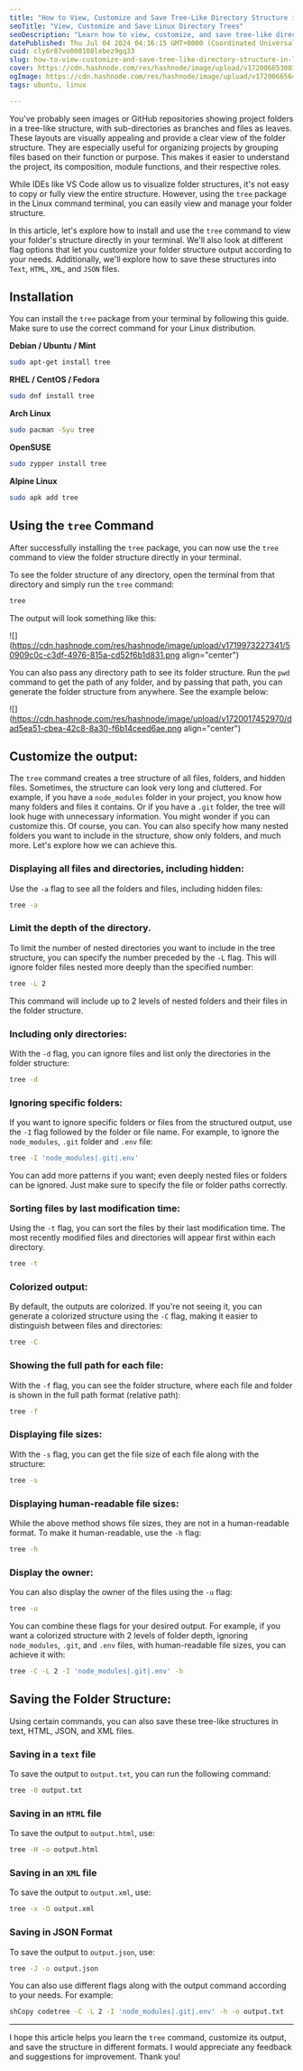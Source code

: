 ```yaml
---
title: "How to View, Customize and Save Tree-Like Directory Structure in Linux"
seoTitle: "View, Customize and Save Linux Directory Trees"
seoDescription: "Learn how to view, customize, and save tree-like directory structures in Linux using the `tree` command"
datePublished: Thu Jul 04 2024 04:16:15 GMT+0000 (Coordinated Universal Time)
cuid: cly6r87vo000108lebez9gq33
slug: how-to-view-customize-and-save-tree-like-directory-structure-in-linux
cover: https://cdn.hashnode.com/res/hashnode/image/upload/v1720066530032/0b6e4af9-c116-464d-b62a-0422ac5c9998.png
ogImage: https://cdn.hashnode.com/res/hashnode/image/upload/v1720066564035/fec2a914-c48d-463e-a080-ef8d1f446441.png
tags: ubuntu, linux

---
```


You've probably seen images or GitHub repositories showing project folders in a tree-like structure, with sub-directories as branches and files as leaves. These layouts are visually appealing and provide a clear view of the folder structure. They are especially useful for organizing projects by grouping files based on their function or purpose. This makes it easier to understand the project, its composition, module functions, and their respective roles.

While IDEs like VS Code allow us to visualize folder structures, it's not easy to copy or fully view the entire structure. However, using the `tree` package in the Linux command terminal, you can easily view and manage your folder structure.

In this article, let's explore how to install and use the `tree` command to view your folder's structure directly in your terminal. We'll also look at different flag options that let you customize your folder structure output according to your needs. Additionally, we'll explore how to save these structures into `Text`, `HTML`, `XML`, and `JSON` files.

## Installation

You can install the `tree` package from your terminal by following this guide. Make sure to use the correct command for your Linux distribution.

**Debian / Ubuntu / Mint**

```bash
sudo apt-get install tree
```

**RHEL / CentOS / Fedora**

```bash
sudo dnf install tree
```

**Arch Linux**

```bash
sudo pacman -Syu tree
```

**OpenSUSE**

```bash
sudo zypper install tree
```

**Alpine Linux**

```bash
sudo apk add tree
```

## Using the `tree` Command

After successfully installing the `tree` package, you can now use the `tree` command to view the folder structure directly in your terminal.

To see the folder structure of any directory, open the terminal from that directory and simply run the `tree` command:

```bash
tree
```

The output will look something like this:

![](https://cdn.hashnode.com/res/hashnode/image/upload/v1719973227341/50909c0c-c3df-4976-815a-cd52f6b1d831.png align="center")

You can also pass any directory path to see its folder structure. Run the `pwd` command to get the path of any folder, and by passing that path, you can generate the folder structure from anywhere. See the example below:

![](https://cdn.hashnode.com/res/hashnode/image/upload/v1720017452970/dad5ea51-cbea-42c8-8a30-f6b14ceed6ae.png align="center")

## Customize the output:

The `tree` command creates a tree structure of all files, folders, and hidden files. Sometimes, the structure can look very long and cluttered. For example, if you have a `node_modules` folder in your project, you know how many folders and files it contains. Or if you have a `.git` folder, the tree will look huge with unnecessary information. You might wonder if you can customize this. Of course, you can. You can also specify how many nested folders you want to include in the structure, show only folders, and much more. Let's explore how we can achieve this.

### **Displaying all files and directories, including hidden:**

Use the `-a` flag to see all the folders and files, including hidden files:

```bash
tree -a
```

### **Limit the depth of the directory.**

To limit the number of nested directories you want to include in the tree structure, you can specify the number preceded by the `-L` flag. This will ignore folder files nested more deeply than the specified number:

```bash
tree -L 2
```

This command will include up to 2 levels of nested folders and their files in the folder structure.

### **Including only directories:**

With the `-d` flag, you can ignore files and list only the directories in the folder structure:

```bash
tree -d
```

### **Ignoring specific folders:**

If you want to ignore specific folders or files from the structured output, use the `-I` flag followed by the folder or file name. For example, to ignore the `node_modules`, `.git` folder and `.env` file:

```bash
tree -I 'node_modules|.git|.env'
```

You can add more patterns if you want; even deeply nested files or folders can be ignored. Just make sure to specify the file or folder paths correctly.

### **Sorting files by last modification time:**

Using the `-t` flag, you can sort the files by their last modification time. The most recently modified files and directories will appear first within each directory.

```bash
tree -t
```

### **Colorized output:**

By default, the outputs are colorized. If you're not seeing it, you can generate a colorized structure using the `-C` flag, making it easier to distinguish between files and directories:

```bash
tree -C
```

### **Showing the full path for each file:**

With the `-f` flag, you can see the folder structure, where each file and folder is shown in the full path format (relative path):

```bash
tree -f
```

### **Displaying file sizes:**

With the `-s` flag, you can get the file size of each file along with the structure:

```bash
tree -s
```

### **Displaying human-readable file sizes:**

While the above method shows file sizes, they are not in a human-readable format. To make it human-readable, use the `-h` flag:

```bash
tree -h
```

### **Display the owner:**

You can also display the owner of the files using the `-u` flag:

```bash
tree -u
```

You can combine these flags for your desired output. For example, if you want a colorized structure with 2 levels of folder depth, ignoring `node_modules`, `.git`, and `.env` files, with human-readable file sizes, you can achieve it with:

```bash
tree -C -L 2 -I 'node_modules|.git|.env' -h
```

## Saving the Folder Structure:

Using certain commands, you can also save these tree-like structures in text, HTML, JSON, and XML files.

### Saving in a `text` file

To save the output to `output.txt`, you can run the following command:

```bash
tree -0 output.txt
```

### Saving in an `HTML` file

To save the output to `output.html`, use:

```bash
tree -H -o output.html
```

### Saving in an `XML` file

To save the output to `output.xml`, use:

```bash
tree -x -O output.xml
```

### Saving in JSON Format

To save the output to `output.json`, use:

```bash
tree -J -o output.json
```

You can also use different flags along with the output command according to your needs. For example:

```bash
shCopy codetree -C -L 2 -I 'node_modules|.git|.env' -h -o output.txt
```

---

I hope this article helps you learn the `tree` command, customize its output, and save the structure in different formats. I would appreciate any feedback and suggestions for improvement. Thank you!
